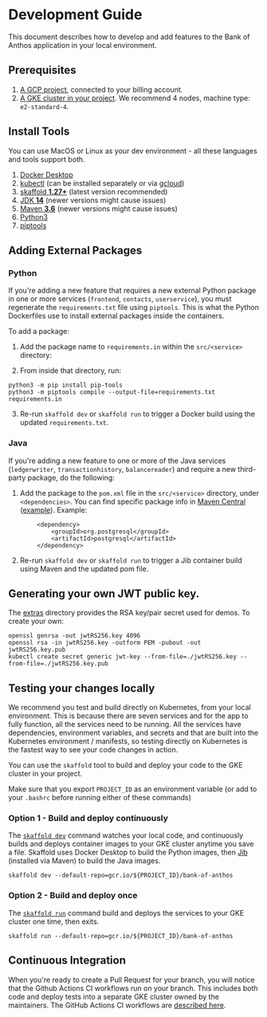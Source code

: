 # Development Guide

This document describes how to develop and add features to the Bank of Anthos application in your local environment. 

## Prerequisites 

1. [A GCP project](https://cloud.google.com/resource-manager/docs/creating-managing-projects#console), connected to your billing account. 
2. [A GKE cluster in your project](https://cloud.google.com/kubernetes-engine/docs/how-to/creating-a-cluster#gcloud). We recommend 4 nodes, machine type: `e2-standard-4`. 

## Install Tools 

You can use MacOS or Linux as your dev environment - all these languages and tools support both. 

1. [Docker Desktop](https://www.docker.com/products/docker-desktop) 
1. [kubectl](https://kubernetes.io/docs/tasks/tools/install-kubectl/) (can be installed separately or via [gcloud](https://cloud.google.com/sdk/install)) 
1. [skaffold **1.27+**](https://skaffold.dev/docs/install/) (latest version recommended)
1. [JDK **14**](https://www.oracle.com/java/technologies/javase/jdk14-archive-downloads.html) (newer versions might cause issues)
1. [Maven **3.6**](https://downloads.apache.org/maven/maven-3/) (newer versions might cause issues)
1. [Python3](https://www.python.org/downloads/)  
1. [piptools](https://pypi.org/project/pip-tools/)


## Adding External Packages 

### Python 

If you're adding a new feature that requires a new external Python package in one or more services (`frontend`, `contacts`, `userservice`), you must regenerate the `requirements.txt` file using `piptools`. This is what the Python Dockerfiles use to install external packages inside the containers.

To add a package: 

1. Add the package name to `requirements.in` within the `src/<service>` directory:

2. From inside that directory, run: 

```
python3 -m pip install pip-tools
python3 -m piptools compile --output-file=requirements.txt requirements.in
```

3. Re-run `skaffold dev` or `skaffold run` to trigger a Docker build using the updated `requirements.txt`.  


### Java 

If you're adding a new feature to one or more of the Java services (`ledgerwriter`, `transactionhistory`, `balancereader`) and require a new third-party package, do the following:  

1. Add the package to the `pom.xml` file in the `src/<service>` directory, under `<dependencies>`. You can find specific package info in [Maven Central](https://search.maven.org/) ([example](https://search.maven.org/artifact/org.postgresql/postgresql/42.2.16.jre7/jar)). Example: 

```
        <dependency>
            <groupId>org.postgresql</groupId>
            <artifactId>postgresql</artifactId>
        </dependency>
```


2. Re-run `skaffold dev` or `skaffold run` to trigger a Jib container build using Maven and the updated pom file. 


## Generating your own JWT public key. 

The [extras](/extras/jwt) directory provides the RSA key/pair secret used for demos. To create your own: 

```
openssl genrsa -out jwtRS256.key 4096
openssl rsa -in jwtRS256.key -outform PEM -pubout -out jwtRS256.key.pub
kubectl create secret generic jwt-key --from-file=./jwtRS256.key --from-file=./jwtRS256.key.pub
```

## Testing your changes locally 

We recommend you test and build directly on Kubernetes, from your local environment.  This is because there are seven services and for the app to fully function, all the services need to be running. All the services have dependencies, environment variables, and secrets and that are built into the Kubernetes environment / manifests, so testing directly on Kubernetes is the fastest way to see your code changes in action.

You can use the `skaffold` tool to build and deploy your code to the GKE cluster in your project. 

Make sure that you export `PROJECT_ID` as an environment variable (or add to your `.bashrc` before running either of these commands)

### Option 1 - Build and deploy continuously 

The [`skaffold dev`](https://skaffold.dev/docs/references/cli/#skaffold-dev) command watches your local code, and continuously builds and deploys container images to your GKE cluster anytime you save a file. Skaffold uses Docker Desktop to build the Python images, then [Jib](https://github.com/GoogleContainerTools/jib#jib) (installed via Maven) to build the Java images. 

```
skaffold dev --default-repo=gcr.io/${PROJECT_ID}/bank-of-anthos
```


### Option 2 - Build and deploy once 

The [`skaffold run`](https://skaffold.dev/docs/references/cli/#skaffold-run) command build and deploys the services to your GKE cluster one time, then exits. 

```
skaffold run --default-repo=gcr.io/${PROJECT_ID}/bank-of-anthos
```

## Continuous Integration

When you're ready to create a Pull Request for your branch, you will notice that the Github Actions CI workflows run on your branch. This includes both code and deploy tests into a separate GKE cluster owned by the maintainers. The GitHub Actions CI workflows are [described here](../.github/workflows).

